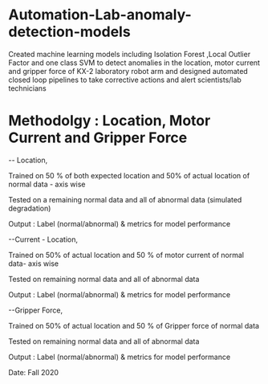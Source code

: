 # Automation-Lab-anomaly-detection-models

Created machine learning models including Isolation Forest ,Local Outlier Factor and one class SVM
to detect anomalies in the location, motor current and gripper force of KX-2 laboratory robot arm 
and designed automated closed loop pipelines to take corrective actions and alert scientists/lab technicians 

# Methodolgy : Location, Motor Current and Gripper Force

-- Location,

Trained on 50 % of both expected location and 50% of actual location of normal data  - axis wise 

Tested on a remaining normal data and all of abnormal data (simulated degradation) 

Output : Label (normal/abnormal) & metrics for model performance 

--Current - Location,

Trained on 50% of actual location and 50 % of motor current of normal data- axis wise

Tested on remaining normal data and all of abnormal data 

Output : Label (normal/abnormal) & metrics for model performance

--Gripper Force,

Trained on 50% of actual location and 50 % of Gripper force of normal data

Tested on remaining normal data and all of abnormal data

Output : Label (normal/abnormal) & metrics for model performance 




Date: Fall 2020 
